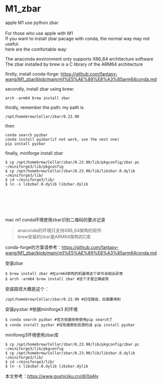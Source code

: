 # M1_zbar

apple M1 use python zbar <br />
<br/>
For those who use apple with M1 <br />
If you want to install zbar pacage with conda, the normal way may not useful. <br />
here are the comfortable way: <br />

The anaconda environment only supports X86_64 architecture software <br />
The zbar installed by brew is a C library of the ARM64 architecture <br />

firstly, install conda-forge: https://github.com/fantasy-wang/M1_zbar/blob/main/m1%E5%AE%89%E8%A3%85arm64conda.md

secondly, install zbar using brew: <br />
```shell
arch -arm64 brew install zbar
```

thirdly, remember the path: my path is 
```shell
/opt/homebrew/Cellar/zbar/0.23.90
```

then
```shell
conda search pyzbar 
conda install pyzbar(if not work, use the next one)
pip install pyzbar
```


finally, miniforge install zbar
```shell
$ cp /opt/homebrew/Cellar/zbar/0.23.90/lib/pkgconfig/zbar.pc ~/miniforge3/lib/pkgconfig
$ cp /opt/homebrew/Cellar/zbar/0.23.90/lib/libzbar.0.dylib ~/miniforge3/lib/
$ cd ~/miniforge3/lib/
$ ln -s libzbar.0.dylib libzbar.dylib
```

<br /><br /><br /><br />

mac m1 conda环境使用zbar识别二维码的要点记录 <br />

> anaconda的环境只支持X86_64架构的软件 <br />
> brew安装的zbar是ARM64架构的C库 <br />

conda-forge的方案请参考：https://github.com/fantasy-wang/M1_zbar/blob/main/m1%E5%AE%89%E8%A3%85arm64conda.md


安装zbar
```shell
$ brew install zbar #在arm64架构的机器用这个命令会抛出异常
$ arch -arm64 brew install zbar #这个才是正确姿势
```


安装路径大概是这个：

```shell
/opt/homebrew/Cellar/zbar/0.23.90 #记住路径，后面要用到
```

安装pyzbar
#依据miniforge3 的环境
```shell
$ conda search pyzbar #官方依据拒绝使用pip search了
$ conda install pyzbar #没有搜索到资源的话 pip install pyzbar
```

miniforeg3环境使用zbar库
```shell
$ cp /opt/homebrew/Cellar/zbar/0.23.90/lib/pkgconfig/zbar.pc ~/miniforge3/lib/pkgconfig
$ cp /opt/homebrew/Cellar/zbar/0.23.90/lib/libzbar.0.dylib ~/miniforge3/lib/
$ cd ~/miniforge3/lib/
$ ln -s libzbar.0.dylib libzbar.dylib
```

本文参考：https://www.gushiciku.cn/dl/0pAlv
